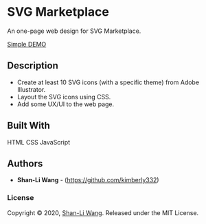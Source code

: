 # SVG Marketplace

An one-page web design for SVG Marketplace.

[Simple DEMO](https://kimberly332.github.io/svg_marketplace)


## Description
- Create at least 10 SVG icons (with a specific theme) from Adobe Illustrator.
- Layout the SVG icons using CSS.
- Add some UX/UI to the web page.


## Built With

HTML CSS JavaScript

## Authors

* **Shan-Li Wang** - (https://github.com/kimberly332)

### License

Copyright © 2020, [Shan-Li Wang](https://github.com/kimberly332).
Released under the MIT License.
